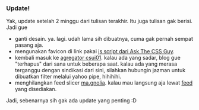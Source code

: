 ### Update!

Yak, update setelah 2 minggu dari tulisan terakhir. Itu juga tulisan gak berisi. Jadi gue

* ganti desain. ya. lagi. udah lama sih dibuatnya, cuma gak pernah sempat pasang aja.
* mengunakan favicon di link pakai [js script dari Ask The CSS Guy](http://www.askthecssguy.com/2006/12/hyperlink_cues_with_favicons.html).
* kembali masuk ke [agregator csui01](http://csui01.org/). kalau ada yang sadar, blog gue "terhapus" dari sana untuk beberapa saat. kalau ada yang merasa terganggu dengan sindikasi dari sini, silahkan hubungin jazman untuk dibuatkan filter melalui yahoo pipe, hihihihi.
* menghilangkan feed slicer [ma.gnolia](http://ma.gnolia.com/people/kriwil). kalau mau langsung aja lewat [feed](http://ma.gnolia.com/rss/full/people/kriwil) yang disediakan.

Jadi, sebenarnya sih gak ada update yang penting :D

<!-- {"time": "2008-05-26 10:46:52", "title": "Update!"} -->
